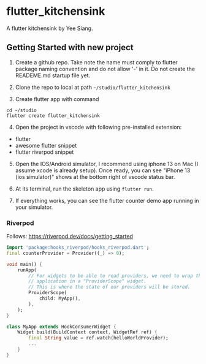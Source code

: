 # flutter_kitchensink

A flutter kitchensink by Yee Siang.

## Getting Started with new project

1. Create a github repo. Take note the name must comply to flutter package naming convention and do not allow '-' in it. Do not create the READEME.md startup file yet.

2. Clone the repo to local at path `~/studio/flutter_kitchensink`

3. Create flutter app with command 
```
cd ~/studio
flutter create flutter_kitchensink
```

4. Open the project in vscode with following pre-installed extension:
- flutter
- awesome flutter snippet
- flutter riverpod snippet

5. Open the IOS/Android simulator, I recommend using iphone 13 on Mac (I assume xcode is already setup). Once ready, you can see "iPhone 13 (ios simulator)" shows at the bottom right of vscode status bar.

6. At its terminal, run the skeleton app using `flutter run`.

7. If everything works, you can see the flutter counter demo app running in your simulator.


### Riverpod
Follows: https://riverpod.dev/docs/getting_started

```dart
import 'package:hooks_riverpod/hooks_riverpod.dart';
final counterProvider = Provider((_) => 0);

void main() {
    runApp(
        // For widgets to be able to read providers, we need to wrap the entire
        // application in a "ProviderScope" widget.
        // This is where the state of our providers will be stored.
        ProviderScope(
            child: MyApp(),
        ),
    );
}

class MyApp extends HookConsumerWidget {
    Widget build(BuildContext context, WidgetRef ref) {
        final String value = ref.watch(helloWorldProvider);
        ...
    }
}
```